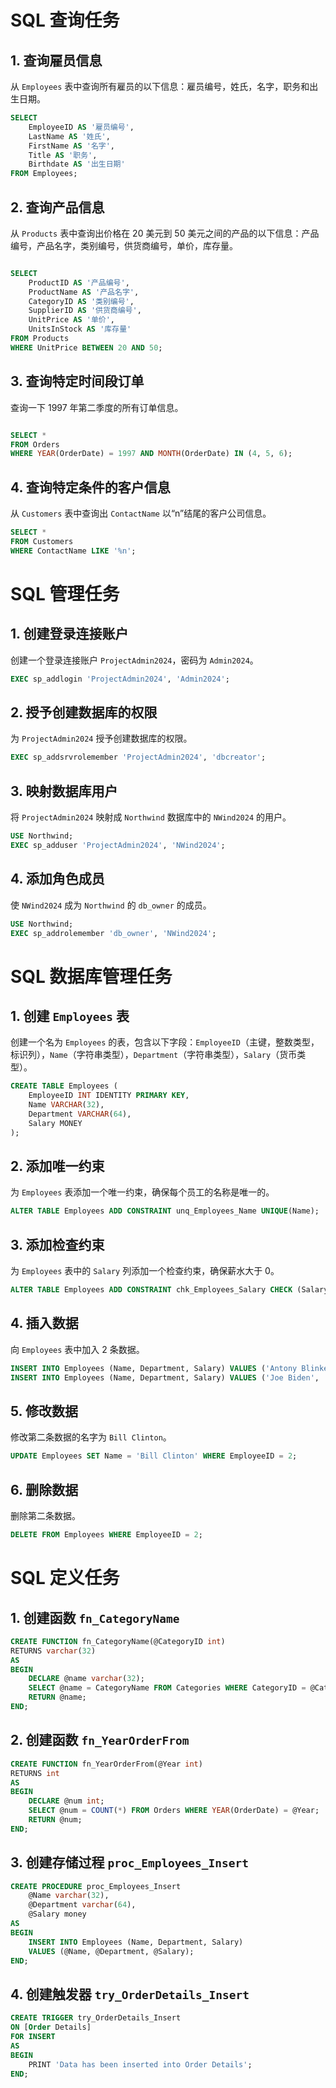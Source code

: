 # SQL 查询任务

## 1. 查询雇员信息
从 `Employees` 表中查询所有雇员的以下信息：雇员编号，姓氏，名字，职务和出生日期。

```sql
SELECT 
    EmployeeID AS '雇员编号',
    LastName AS '姓氏',
    FirstName AS '名字',
    Title AS '职务',
    Birthdate AS '出生日期'
FROM Employees;
```

## 2. 查询产品信息
从 `Products` 表中查询出价格在 20 美元到 50 美元之间的产品的以下信息：产品编号，产品名字，类别编号，供货商编号，单价，库存量。
```sql

SELECT 
    ProductID AS '产品编号',
    ProductName AS '产品名字',
    CategoryID AS '类别编号',
    SupplierID AS '供货商编号',
    UnitPrice AS '单价',
    UnitsInStock AS '库存量'
FROM Products
WHERE UnitPrice BETWEEN 20 AND 50;
```

## 3. 查询特定时间段订单
查询一下 1997 年第二季度的所有订单信息。
```sql

SELECT *
FROM Orders
WHERE YEAR(OrderDate) = 1997 AND MONTH(OrderDate) IN (4, 5, 6);
```

## 4. 查询特定条件的客户信息
从 `Customers` 表中查询出 `ContactName` 以“n”结尾的客户公司信息。

```sql
SELECT *
FROM Customers
WHERE ContactName LIKE '%n';
```

# SQL 管理任务

## 1. 创建登录连接账户

创建一个登录连接账户 `ProjectAdmin2024`，密码为 `Admin2024`。

```sql
EXEC sp_addlogin 'ProjectAdmin2024', 'Admin2024';
```
## 2. 授予创建数据库的权限
为 `ProjectAdmin2024` 授予创建数据库的权限。
```sql
EXEC sp_addsrvrolemember 'ProjectAdmin2024', 'dbcreator';
```
## 3. 映射数据库用户
将 `ProjectAdmin2024` 映射成 `Northwind` 数据库中的 `NWind2024` 的用户。

```sql
USE Northwind;
EXEC sp_adduser 'ProjectAdmin2024', 'NWind2024';
```
## 4. 添加角色成员
使 `NWind2024` 成为 `Northwind` 的 `db_owner` 的成员。

```sql
USE Northwind;
EXEC sp_addrolemember 'db_owner', 'NWind2024';
```

# SQL 数据库管理任务

## 1. 创建 `Employees` 表

创建一个名为 `Employees` 的表，包含以下字段：`EmployeeID`（主键，整数类型，标识列），`Name`（字符串类型），`Department`（字符串类型），`Salary`（货币类型）。

```sql
CREATE TABLE Employees (
    EmployeeID INT IDENTITY PRIMARY KEY,
    Name VARCHAR(32),
    Department VARCHAR(64),
    Salary MONEY
);
```
## 2. 添加唯一约束
为 `Employees` 表添加一个唯一约束，确保每个员工的名称是唯一的。

```sql
ALTER TABLE Employees ADD CONSTRAINT unq_Employees_Name UNIQUE(Name);
```
## 3. 添加检查约束
为 `Employees` 表中的 `Salary` 列添加一个检查约束，确保薪水大于 0。

```sql
ALTER TABLE Employees ADD CONSTRAINT chk_Employees_Salary CHECK (Salary > 0);
```
## 4. 插入数据
向 `Employees` 表中加入 2 条数据。

```sql
INSERT INTO Employees (Name, Department, Salary) VALUES ('Antony Blinken', 'CS', 4999);
INSERT INTO Employees (Name, Department, Salary) VALUES ('Joe Biden', 'NT', 14999);
```
## 5. 修改数据
修改第二条数据的名字为 `Bill Clinton`。

```sql
UPDATE Employees SET Name = 'Bill Clinton' WHERE EmployeeID = 2;
```
## 6. 删除数据
删除第二条数据。

```sql
DELETE FROM Employees WHERE EmployeeID = 2;
```

# SQL 定义任务

## 1. 创建函数 `fn_CategoryName`
```sql
CREATE FUNCTION fn_CategoryName(@CategoryID int)
RETURNS varchar(32)
AS
BEGIN
    DECLARE @name varchar(32);
    SELECT @name = CategoryName FROM Categories WHERE CategoryID = @CategoryID;
    RETURN @name;
END;
```
## 2. 创建函数 `fn_YearOrderFrom`
```sql
CREATE FUNCTION fn_YearOrderFrom(@Year int)
RETURNS int
AS
BEGIN
    DECLARE @num int;
    SELECT @num = COUNT(*) FROM Orders WHERE YEAR(OrderDate) = @Year;
    RETURN @num;
END;
```
## 3. 创建存储过程 `proc_Employees_Insert`
```sql
CREATE PROCEDURE proc_Employees_Insert
    @Name varchar(32),
    @Department varchar(64),
    @Salary money
AS
BEGIN
    INSERT INTO Employees (Name, Department, Salary)
    VALUES (@Name, @Department, @Salary);
END;
```
## 4. 创建触发器 `try_OrderDetails_Insert`
```sql
CREATE TRIGGER try_OrderDetails_Insert
ON [Order Details]
FOR INSERT
AS
BEGIN
    PRINT 'Data has been inserted into Order Details';
END;
```
